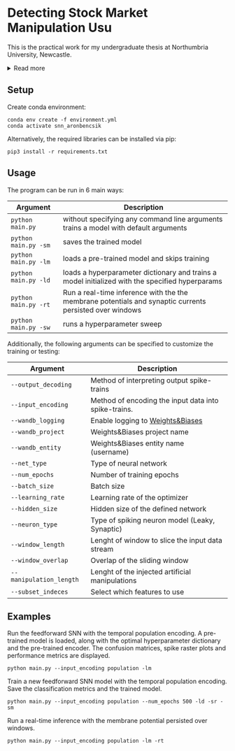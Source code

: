 # Detecting Stock Market Manipulation Usu

This is the practical work for my undergraduate thesis at Northumbria University, Newcastle.
<details>
  <summary>Read more</summary>

  The behaviour of Spiking Neural Networks (SNNs) is inspired by biological brains, where information is represented by a series of action potentials. This contrasts with  conventional artificial neural networks (ANNs), which use vectors as inputs, and model the neuron soma behaviour using a non-linear activation function. On neuromorphic hardware, SNNs promise to be significantly more energy efficient than current ANNs, while being particularly suited for signal processing applications. During trade-based stock market manipulation, malicious actors use legitimate trades to influence a stock price for personal gains. This form of manipulation is illegal. However, since it is conducted through legitimate instruments, detecting it is difficult. In this work, SNNs are applied to the detection of trade-based manipulation patterns in stock market data. Several spiking and non-spiking architectures are implemented and their performances are compared. Furthermore, multiple spike encoding techniques are tested, including a temporal population encoding method, which fully leverages the complex spatiotemporal properties of SNNs. The findings suggest that SNNs are able to achieve state-of-the-art performance in this task. Moreover, it is shown that SNNs are capable of effectively learning temporally encoded spike trains, along with commonly used rate-coded ones.

</details>


## Setup

Create conda environment:
```
conda env create -f environment.yml
conda activate snn_aronbencsik
```

Alternatively, the required libraries can be installed via pip:
```
pip3 install -r requirements.txt
```

## Usage
The program can be run in 6 main ways:

| Argument  | Description |
| ------------- | ------------- |
| ```python main.py``` | without specifying any command line arguments trains a model with default arguments |
| ```python main.py -sm``` | saves the trained model |
| ```python main.py -lm``` | loads a pre-trained model and skips training |
| ```python main.py -ld``` | loads a hyperparameter dictionary and trains a model initialized with the specified hyperparams |
| ```python main.py -rt``` | Run a real-time inference with the the membrane potentials and synaptic currents persisted over windows |
| ```python main.py -sw``` | runs a hyperparameter sweep |

Additionally, the following arguments can be specified to customize the training or testing:

| Argument  | Description |
| ------------- | ------------- |
| ```--output_decoding```  | Method of interpreting output spike-trains |
| ```--input_encoding```  | Method of encoding the input data into spike-trains. |
| ```--wandb_logging```  | Enable logging to [Weights&Biases](https://www.wandb.ai) |
| ```--wandb_project```  | Weights&Biases project name |
| ```--wandb_entity```  | Weights&Biases entity name (username) |
| ```--net_type```  | Type of neural network |
| ```--num_epochs``` | Number of training epochs |
| ```--batch_size``` | Batch size |
| ```--learning_rate``` | Learning rate of the optimizer |
| ```--hidden_size``` | Hidden size of the defined network |
| ```--neuron_type``` | Type of spiking neuron model (Leaky, Synaptic) |
| ```--window_length``` | Lenght of window to slice the input data stream |
| ```--window_overlap``` | Overlap of the sliding window |
| ```--manipulation_length``` | Lenght of the injected artificial manipulations |
| ```--subset_indeces``` | Select which features to use |

## Examples

Run the feedforward SNN with the temporal population encoding. A pre-trained model is loaded, along with the optimal hyperparameter dictionary and the pre-trained encoder. The confusion matrices, spike raster plots and performance metrics are displayed.
```
python main.py --input_encoding population -lm
```

Train a new feedforward SNN model with the temporal population encoding. Save the classification metrics and the trained model.
```
python main.py --input_encoding population --num_epochs 500 -ld -sr -sm
```

Run a real-time inference with the membrane potential persisted over windows.
```
python main.py --input_encoding population -lm -rt
```
